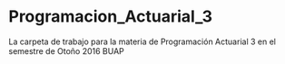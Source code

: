 # Programacion_Actuarial_3
La carpeta de trabajo para la materia de Programación Actuarial 3 en el semestre de Otoño 2016 BUAP
